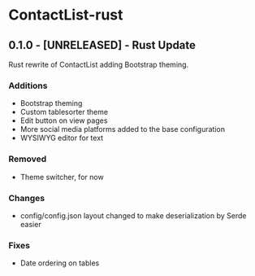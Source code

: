 # ContactList-rust

## 0.1.0 - [UNRELEASED] - Rust Update
Rust rewrite of ContactList adding Bootstrap theming.

### Additions
- Bootstrap theming
- Custom tablesorter theme
- Edit button on view pages
- More social media platforms added to the base configuration
- WYSIWYG editor for text

### Removed
- Theme switcher, for now

### Changes
- config/config.json layout changed to make deserialization by Serde easier

### Fixes
- Date ordering on tables
